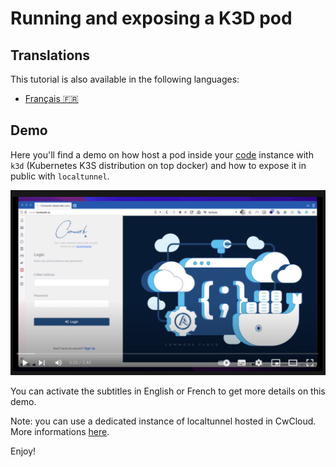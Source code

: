 # Running and exposing a K3D pod

## Translations

This tutorial is also available in the following languages:
* [Français 🇫🇷](../translations/fr/code/k3d.md)

## Demo

Here you'll find a demo on how host a pod inside your [code](../../code.md) instance with `k3d` (Kubernetes K3S distribution on top docker) and how to expose it in public with `localtunnel`.

[![code_demo_2](../../img/demo_2.png)](https://youtu.be/9NVV1wbv4ZI)

You can activate the subtitles in English or French to get more details on this demo. 

Note: you can use a dedicated instance of localtunnel hosted in CwCloud. More informations [here](../../localtunnel.md).

Enjoy!
